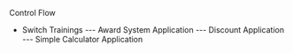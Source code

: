 Control Flow
  - Switch Trainings
  --- Award System Application
  --- Discount Application
  --- Simple Calculator Application
